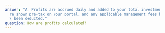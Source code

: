 ```yaml
---
answer: "A: Profits are accrued daily and added to your total investment. They\u2019\
  re shown pre-tax on your portal, and any applicable management fees have already\
  \ been deducted."
question: How are profits calculated?
---
```

